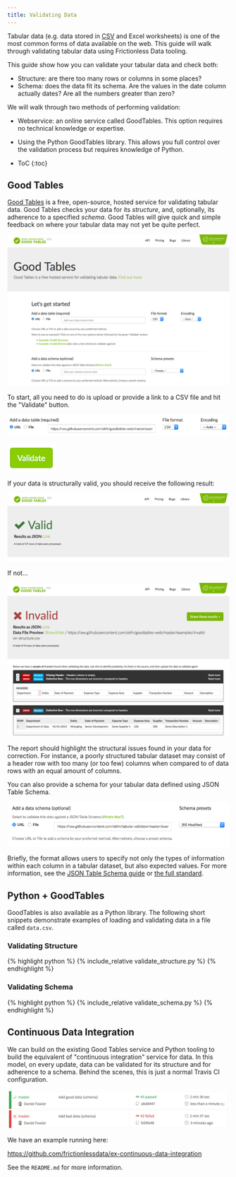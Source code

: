 ```yaml
---
title: Validating Data
---
```


Tabular data (e.g. data stored in [CSV](/guides/csv/) and Excel worksheets) is one of the most common forms of data available on the web. This guide will walk through validating tabular data using Frictionless Data tooling.

This guide show how you can validate your tabular data and check both:

* Structure: are there too many rows or columns in some places?
* Schema: does the data fit its schema. Are the values in the date column actually dates? Are all the numbers greater than zero?

We will walk through two methods of performing validation:

* Webservice: an online service called GoodTables. This option requires no technical knowledge or expertise.
* Using the Python GoodTables library. This allows you full control over the validation process but requires knowledge of Python.

* ToC
{:toc}

## Good Tables

[Good Tables](http://goodtables.okfnlabs.org/) is a free, open-source, hosted
service for validating tabular data. Good Tables checks your data for
its *structure*, and, optionally, its adherence to a specified *schema*.
Good Tables will give quick and simple feedback on where your tabular
data may not yet be quite perfect.

![Good Tables screenshot](/img/good-tables-screenshot.png)

To start, all you need to do is upload or provide a link to a CSV
file and hit the "Validate" button.

![Good Tables Provide URL](/img/good-tables-provide-data.png)

![Good Tables Validate button](/img/good-tables-validate.png)

If your data is structurally valid, you should receive the following
result:

![Good Tables Valid](/img/good-tables-valid.png)

If not...

![Good Tables Invalid](/img/good-tables-invalid.png)

The report should highlight the structural issues found in your data
for correction.  For instance, a poorly structured tabular dataset may
consist of a header row with too many (or too few) columns when
compared to of data rows with an equal amount of columns. 

You can also provide a schema for your tabular data defined using JSON
Table Schema. 

![Good Tables Provide Schema](/img/good-tables-provide-schema.png)

Briefly, the format allows users to specify not only
the types of information within each column in a tabular dataset, but
also expected values.  For more information, see the
[JSON Table Schema guide](/guides/json-table-schema/) or
[the full standard](http://dataprotocols.org/json-table-schema/).

## Python + GoodTables

GoodTables is also available as a Python library.  The following short
snippets demonstrate examples of loading and validating data in a file
called `data.csv`.

### Validating Structure

{% highlight python %}
{% include_relative validate_structure.py %}
{% endhighlight %}

### Validating Schema

{% highlight python %}
{% include_relative validate_schema.py %}
{% endhighlight %}

## Continuous Data Integration

We can build on the existing Good Tables service and Python tooling to
build the equivalent of "continuous integration" service for data.  In
this model, on every update, data can be validated for its structure
and for adherence to a schema.  Behind the scenes, this is just a normal
Travis CI configuration.

![Data Valid](/img/data_ci_travis.png)

We have an example running here:

<https://github.com/frictionlessdata/ex-continuous-data-integration>

See the `README.md` for more information.

